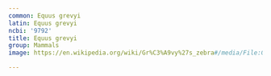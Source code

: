 ```yaml
---
common: Equus grevyi
latin: Equus grevyi
ncbi: '9792'
title: Equus grevyi
group: Mammals
image: https://en.wikipedia.org/wiki/Gr%C3%A9vy%27s_zebra#/media/File:Grevy's_Zebra_Stallion.jpg

---
```

